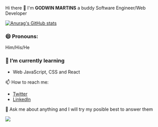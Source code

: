  Hi there 👋
I'm **GODWIN MARTINS** a buddy Software Engineer/Web Developer



[![Anurag's GitHub stats](https://github-readme-stats.vercel.app/api?username=gmcodes20)](https://github.com/anuraghazra/github-readme-stats)
<!--
**gmcodes20/gmcodes20** is a ✨ _special_ ✨ repository because its `README.md` (this file) appears on your GitHub profile.

Here are some ideas to get you started:

- 🔭 I’m currently working on ...


- 👯 I’m looking to collaborate on ...
- 🤔 I’m looking for help with ...
- 💬 Ask me about ...
- 📫 How to reach me: ...
 ...
- ⚡ Fun fact: ...
-->

###  😄 Pronouns:
Him/His/He


### 🌱 I’m currently learning
- Web JavaScript, CSS and React


📫 How to reach me:
- [Twitter](https://twitter.com/gmcodes20?s=20)
- [LinkedIn](https://www.linkedin.com/in/godwin-martins-990165204)

💬 Ask me about anything and I will try my posible best to answer them


![](https://hit.yhype.me/github/profile?user_id=37496325)
